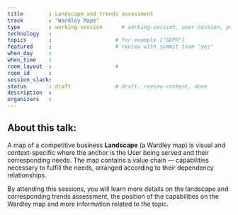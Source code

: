 ```yaml
---
title        : Landscape and trends assessment
track        : "Wardley Maps"
type         : working-session      # working-session, user-session, product-session
technology   :
topics       :                    # for example ["GDPR"]
featured     :                    # review with summit team "yes"
when_day     :
when_time    : 
room_layout  :                    #
room_id      : 
session_slack: 
status       : draft              # draft, review-content, done
description  :
organizers   : 
---
```


## About this talk: 

A map of a competitive business **Landscape** (a Wardley map) is visual and context-specific where the anchor is the User being served and their corresponding needs. The map contains a value chain — capabilities necessary to fulfill the needs, arranged according to their dependency relationships.

By attending this sessions, you will learn more details on the landscape and corresponding trends assessment, the position of the capabilities on the Wardley map and more information related to the topic.